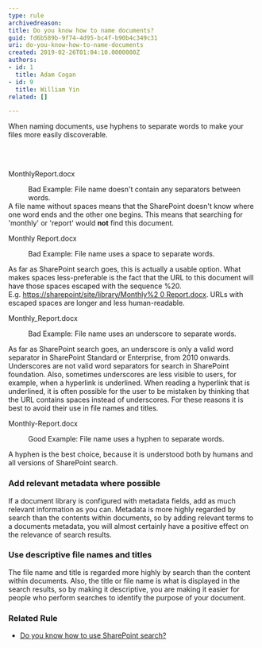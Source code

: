 ```yaml
---
type: rule
archivedreason: 
title: Do you know how to name documents?
guid: fd6b589b-9f74-4d95-bc4f-b90b4c349c31
uri: do-you-know-how-to-name-documents
created: 2019-02-26T01:04:10.0000000Z
authors:
- id: 1
  title: Adam Cogan
- id: 9
  title: William Yin
related: []

---
```



<p class="ssw15-rteElement-P">When naming documents, use hyphens to separate words to make your files&#160;more easily discoverable.<br></p>
<br><excerpt class='endintro'></excerpt><br>
<p class="ssw15-rteElement-CodeArea" style="width&#58;781.188px;">MonthlyReport.docx<br></p><dd class="ssw15-rteElement-FigureBad">Bad Example&#58; File name doesn't contain any separators between words.<br></dd>A file name without spaces&#160;means that the SharePoint doesn't know where one word ends and the other one begins. This means that searching for 'monthly'&#160;or 'report' would&#160;<strong>not</strong>&#160;find this document.<br> 
<p class="ssw15-rteElement-CodeArea" style="width&#58;781.188px;">Monthly Report.docx&#160;<br></p><dd class="ssw15-rteElement-FigureBad">Bad Example&#58; File name uses&#160;a&#160;space to separate words.</dd><p class="ssw15-rteElement-P">As far as SharePoint search goes, this is actually a usable option. What makes&#160;spaces&#160;less-preferable is the fact that the URL to this document will have those spaces escaped with the sequence %20. E.g.&#160;<a href="/Pages/Do-you-know-how-to-use-SharePoint-search.aspx">https&#58;//sharepoint/site/library/Monthly%2 0 Report.docx</a>. URLs with escaped spaces are longer and less human-readable.<br></p><p class="ssw15-rteElement-CodeArea" style="width&#58;781.188px;">Monthly_Report.docx&#160;</p><dd class="ssw15-rteElement-FigureBad">Bad&#160;Example&#58; File name uses an underscore to separate words.</dd><p>As far as SharePoint search goes, an underscore is only a valid word separator in SharePoint Standard or Enterprise, from 2010 onwards. Underscores are not valid word separators for search in SharePoint foundation. Also, sometimes&#160;underscores are less visible to users, for example, when a hyperlink is underlined. When reading a hyperlink that is underlined,&#160;it is oft​en possible for the&#160;user to be mistaken by thinking that the URL contains spaces instead of underscores.&#160;For these reasons it is best to avoid their use in file names and titles.<br></p><p class="ssw15-rteElement-CodeArea" style="width&#58;781.188px;">Monthly-Report.docx&#160;<br></p><dd class="ssw15-rteElement-FigureGood">Good Example&#58; File name uses a hyphen to separate words.</dd><p class="ssw15-rteElement-P">A hyphen is the best&#160;choice, because it&#160;is understood both by humans and all versions of SharePoint search.<br></p><h3 class="ssw15-rteElement-H3">Add relevant metadata where possible</h3><p class="ssw15-rteElement-P">If a document library is configured with metadata fields, add as much relevant information as you can. Metadata is more highly regarded by search than the contents within documents, so by adding relevant terms to a documents metadata, you will almost certainly have a positive effect on the relevance of search results.​<br></p><h3 class="ssw15-rteElement-H3">Use descriptive file names and titles</h3><p class="ssw15-rteElement-P">The file name and title is regarded more highly by search than the content within documents. Also, the title or file name is what is displayed in the search results, so by making it descriptive, you are making it easier for people who perform searches to identify the purpose of your document.​<br></p><h3 class="ssw15-rteElement-H3">Related Rule<br></h3><ul class="ssw15-rteElement-P"><li>
      <a href="/_layouts/15/FIXUPREDIRECT.ASPX?WebId=3dfc0e07-e23a-4cbb-aac2-e778b71166a2&amp;TermSetId=07da3ddf-0924-4cd2-a6d4-a4809ae20160&amp;TermId=154cc595-9579-45c9-8e23-79948dd3e084">Do you know how to use SharePoint search?</a><br></li></ul>


